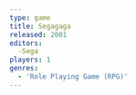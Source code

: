 ```yaml
---
type: game
title: Segagaga
released: 2001
editors: 
  -Sega
players: 1
genres:
  - 'Role Playing Game (RPG)'
---
```

